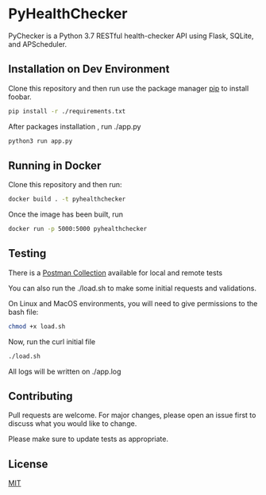 # PyHealthChecker

PyChecker is a Python 3.7 RESTful health-checker API using Flask, SQLite, and APScheduler. 

## Installation on Dev Environment

Clone this repository and then run use the package manager [pip](https://pip.pypa.io/en/stable/) to install foobar.

```bash
pip install -r ./requirements.txt
```
After packages installation , run ./app.py
```bash
python3 run app.py
```

## Running in Docker

Clone this repository and then run:
```bash
docker build . -t pyhealthchecker
```

Once the image has been built, run
```bash
docker run -p 5000:5000 pyhealthchecker
```

## Testing
There is a [Postman Collection](https://www.getpostman.com/collections/6e3e8503d5700333b99f) available for local and remote tests

You can also run the ./load.sh to make some initial requests and validations.

On Linux and MacOS environments, you will need to give permissions to the bash file:
```bash
chmod +x load.sh 
```
Now, run the curl initial file
```bash
./load.sh
```

All logs will be written on ./app.log

## Contributing
Pull requests are welcome. 
For major changes, please open an issue first to discuss what you would like to change.

Please make sure to update tests as appropriate.

## License
[MIT](https://choosealicense.com/licenses/mit/)